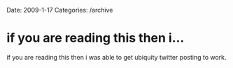 Date: 2009-1-17
Categories: /archive

# if you are reading this then i...

if you are reading this then i was able to get ubiquity twitter posting to work.
